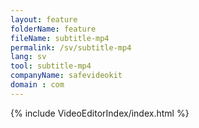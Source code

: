 ```yaml
---
layout: feature
folderName: feature
fileName: subtitle-mp4
permalink: /sv/subtitle-mp4
lang: sv
tool: subtitle-mp4
companyName: safevideokit
domain : com
---
```


{% include VideoEditorIndex/index.html %}

   